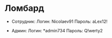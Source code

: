 ﻿# Ломбард

* Сотрудник: 
Логин: Nicolaev91
Пароль: aLex12!

* Админ: 
Логин: *admin734
Пароль: Q!werty2